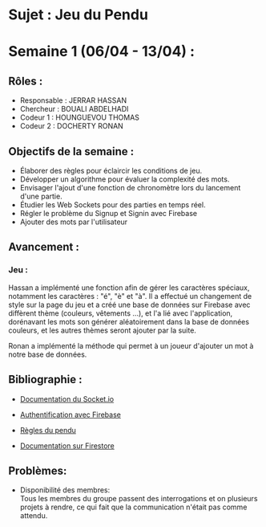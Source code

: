 # Sujet : **Jeu du Pendu** 

# Semaine 1 (06/04 - 13/04) : 
## Rôles : 
- Responsable : JERRAR HASSAN 
- Chercheur : BOUALI ABDELHADI
- Codeur 1 : HOUNGUEVOU THOMAS 
- Codeur 2 : DOCHERTY RONAN <br>

## Objectifs de la semaine :
- Élaborer des règles pour éclaircir les conditions de jeu.
- Développer un algorithme pour évaluer la complexité des mots.
- Envisager l'ajout d'une fonction de chronomètre lors du lancement d'une partie.
- Étudier les Web Sockets pour des parties en temps réel.
- Régler le problème du Signup et Signin avec Firebase
- Ajouter des mots par l'utilisateur


## Avancement :
### Jeu : 
Hassan a implémenté une fonction afin de gérer les caractères spéciaux, notamment les caractères : "é", "è" et "à". Il a effectué un changement de style sur la page du jeu et a créé une base de données sur Firebase avec diffèrent thème (couleurs, vêtements ...), et l'a lié avec l'application, dorénavant les mots son générer aléatoirement dans la base de données couleurs, et les autres thèmes seront ajouter par la suite. <br>

Ronan a implémenté la méthode qui permet à un joueur d'ajouter un mot à notre base de données.<br>

## Bibliographie :

- [Documentation du Socket.io](https://socket.io/docs/v4/)

- [Authentification avec Firebase](https://firebase.google.com/docs/auth)

- [Règles du pendu](https://www.regles-jeux-plein-air.com/regle-du-pendu/)

- [Documentation sur Firestore](https://firebase.google.com/docs/firestore)

## Problèmes: 
- Disponibilité des membres: <br>
Tous les membres du groupe passent des interrogations et on plusieurs projets à rendre, ce qui fait que la communication n'était pas comme attendu.
